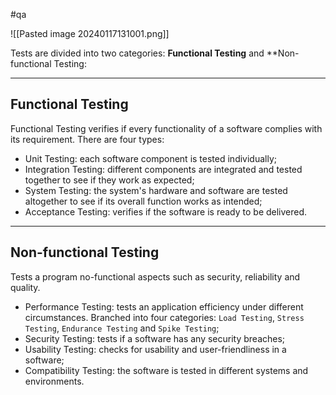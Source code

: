 #qa 


![[Pasted image 20240117131001.png]]

Tests are divided into two categories: **Functional Testing** and **Non-functional Testing:

-----------------------------------

## Functional Testing

Functional Testing verifies if every functionality of a software complies with its requirement. There are four types:

- Unit Testing: each software component is tested individually;
- Integration Testing: different components are integrated and tested together to see if they work as expected;
- System Testing: the system's hardware and software are tested altogether to see if its overall function works as intended;
- Acceptance Testing: verifies if the software is ready to be delivered.

--------------------------

## Non-functional Testing

Tests a program no-functional aspects such as security, reliability and quality.

- Performance Testing: tests an application efficiency under different circumstances. Branched into four categories: `Load Testing`, `Stress Testing`, `Endurance Testing` and `Spike Testing`;
- Security Testing: tests if a software has any security breaches; 
- Usability Testing: checks for usability and user-friendliness in a software;
- Compatibility Testing: the software is tested in different systems and environments. 